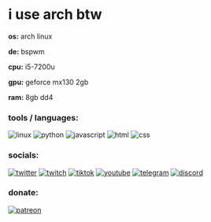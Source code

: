 # i use arch btw
**os:** arch linux

**de:** bspwm

**cpu:** i5-7200u

**gpu:** geforce mx130 2gb

**ram:** 8gb dd4


### tools / languages:

![linux](https://img.shields.io/badge/linux-333?style=for-the-badge&logo=linux)
![python](https://img.shields.io/badge/python-333?style=for-the-badge&logo=python)
![javascript](https://img.shields.io/badge/javascript-333?style=for-the-badge&logo=javascript)
![html](https://img.shields.io/badge/html-333?style=for-the-badge&logo=htmx)
![css](https://img.shields.io/badge/css-333?style=for-the-badge&logo=css)

### socials:

[![twitter](https://img.shields.io/badge/twitter-333?style=for-the-badge&logo=x)](https://twitter.com/deridray)
[![twitch](https://img.shields.io/badge/twitch-333?style=for-the-badge&logo=twitch)](https://twitch.tv/deridray)
[![tiktok](https://img.shields.io/badge/tiktok-333?style=for-the-badge&logo=tiktok)](https://tiktok.com/@deridray)
[![youtube](https://img.shields.io/badge/youtube-333?style=for-the-badge&logo=youtube)](https://youtube.com/@deridray)
[![telegram](https://img.shields.io/badge/telegram-333?style=for-the-badge&logo=telegram)](https://t.me/deridray)
[![discord](https://img.shields.io/badge/discord-333?style=for-the-badge&logo=discord)](https://discord.gg/jy7MdAPhM3)

### donate:

[![patreon](https://img.shields.io/badge/patreon-333?style=for-the-badge&logo=patreon)](https://patreon.com/deridray)
